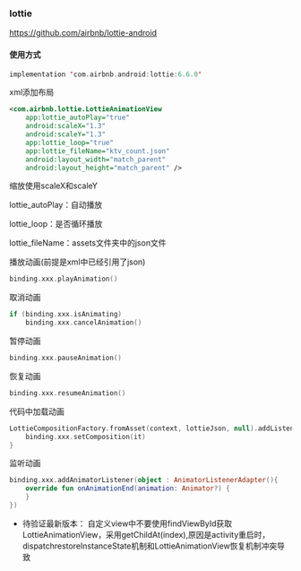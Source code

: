### lottie
https://github.com/airbnb/lottie-android

#### 使用方式
```kts
implementation 'com.airbnb.android:lottie:6.6.0'
```

xml添加布局
```xml
<com.airbnb.lottie.LottieAnimationView
    app:lottie_autoPlay="true"
    android:scaleX="1.3"
    android:scaleY="1.3"
    app:lottie_loop="true"
    app:lottie_fileName="ktv_count.json"
    android:layout_width="match_parent"
    android:layout_height="match_parent" />
```
缩放使用scaleX和scaleY

lottie_autoPlay：自动播放

lottie_loop：是否循环播放

lottie_fileName：assets文件夹中的json文件

播放动画(前提是xml中已经引用了json)
```kotlin
binding.xxx.playAnimation()
```
取消动画
```kotlin
if (binding.xxx.isAnimating)
    binding.xxx.cancelAnimation()
```
暂停动画
```kotlin
binding.xxx.pauseAnimation()
```
恢复动画
```kotlin
binding.xxx.resumeAnimation()
```
代码中加载动画
```kotlin
LottieCompositionFactory.fromAsset(context, lottieJson, null).addListener {
    binding.xxx.setComposition(it)
}
```
监听动画
```kotlin
binding.xxx.addAnimatorListener(object : AnimatorListenerAdapter(){
    override fun onAnimationEnd(animation: Animator?) {
    }
})
```
- 待验证最新版本：
自定义view中不要使用findViewById获取LottieAnimationView，采用getChildAt(index),原因是activity重启时，dispatchrestoreInstanceState机制和LottieAnimationView恢复机制冲突导致